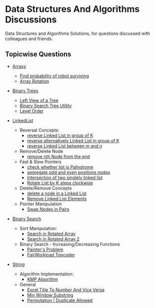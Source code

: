 # Data Structures And Algorithms Discussions

Data Structures and Algorithms Solutions, for questions discussed with colleagues and friends.

## Topicwise Questions

 - [Arrays](https://github.com/shashwatsai/DSAndAlgoSolutions/tree/master/Arrays)
	 - [Find probability of robot surviving](https://github.com/shashwatsai/DSAndAlgoSolutions/blob/master/Arrays/2D/BFS/islandProbability.py)
	 - [Array Rotation](https://github.com/shashwatsai/DSAndAlgoSolutions/blob/master/Arrays/RotateArrayJumble.java)
 - [Binary Trees](https://github.com/shashwatsai/DSAndAlgoSolutions/tree/master/BinaryTrees)
 	 - [Left View of a Tree](https://github.com/shashwatsai/DSAndAlgoSolutions/blob/master/BinaryTrees/LeftView.java)
 	 - [Binary Search Tree Utility](https://github.com/shashwatsai/DSAndAlgoSolutions/blob/master/BinaryTrees/BinarySearchTree.java)
 	 - [Level Order](https://github.com/shashwatsai/DSAndAlgoSolutions/blob/master/BinaryTrees/LevelOrder.java)
 - [LinkedList](https://github.com/shashwatsai/DSAndAlgoSolutions/tree/master/LinkedList)
 	 - Reversal Concepts:
	 	- [reverse Linked List in group of K](https://github.com/shashwatsai/DSAndAlgoSolutions/blob/master/LinkedList/python/reverseKGroup.py)
	 	- [reverse alternatively Linked List in group of K](https://github.com/shashwatsai/DSAndAlgoSolutions/blob/master/LinkedList/python/reverseKGroup2.py)
	 	- [reverse Linked List between m and n](https://github.com/shashwatsai/DSAndAlgoSolutions/blob/master/LinkedList/python/reverseLinkedList2.py)
	 - Remove/Delete Node
	 	- [remove nth Node from the end](https://github.com/shashwatsai/DSAndAlgoSolutions/blob/master/LinkedList/python/removeNthNodeFromLast.py)
	 - Fast & Slow Pointers
	 	- [check whether list is Palindrome](https://github.com/shashwatsai/DSAndAlgoSolutions/blob/master/LinkedList/python/palindrome.py)
	 	- [segregate odd and even positions nodes](https://github.com/shashwatsai/DSAndAlgoSolutions/blob/master/LinkedList/python/oddEvenPositions.py)
	 	- [Intersection of two singlely linked list](https://github.com/shashwatsai/DSAndAlgoSolutions/blob/master/LinkedList/python/intersection.py)
	 	- [Rotate List by K steps clockwise](https://github.com/shashwatsai/DSAndAlgoSolutions/blob/master/LinkedList/python/rotateList.py)
	 - Delete/Remove Concepts
	 	- [delete a node in a Linked List](https://github.com/shashwatsai/DSAndAlgoSolutions/blob/master/LinkedList/python/deleteNode.py)
	 	- [Remove Linked List Elements](https://github.com/shashwatsai/DSAndAlgoSolutions/blob/master/LinkedList/python/removeNodesWithVal.py)
	 - Pointer Manipulation
	 	- [Swap Nodes in Pairs](https://github.com/shashwatsai/DSAndAlgoSolutions/blob/master/LinkedList/python/swapinpairs.py)
 - [Binary Search](https://github.com/shashwatsai/DSAndAlgoSolutions/tree/master/BinarySearch)
 	 - Sort Manipulation:
 		- [Search in Rotated Array](https://github.com/shashwatsai/DSAndAlgoSolutions/blob/master/BinarySearch/python/rotatedSearch.py)
 		- [Search in Rotated Array 2](https://github.com/shashwatsai/DSAndAlgoSolutions/blob/master/BinarySearch/python/rotatedSearch2.py)
 	 - Binary Search - Increasing/Decreasing Functions
 		- [Painter's Problem](https://github.com/shashwatsai/DSAndAlgoSolutions/blob/master/BinarySearch/python/paintersProblem.py)
 		- [FairWorkload Topcoder](https://github.com/shashwatsai/DSAndAlgoSolutions/blob/master/BinarySearch/python/fairworkload.py)

 - [String](https://github.com/shashwatsai/DSAndAlgoSolutions/tree/master/Strings)
     - Algorithm Implementation:
     	- [KMP Algorithm](https://github.com/shashwatsai/DSAndAlgoSolutions/blob/master/Strings/python/kmp_algo.py)
     - General
     	- [Excel Title To Number And Vice Versa](https://github.com/shashwatsai/DSAndAlgoSolutions/blob/master/Strings/FindExcelTitleToNumber.java)
     	- [Min Window Substring](https://github.com/shashwatsai/DSAndAlgoSolutions/blob/master/Strings/MinWindowSubstring.java)
     	- [Permutation | Duplicate Allowed](https://github.com/shashwatsai/DSAndAlgoSolutions/blob/master/Strings/PermutationLexo.java)	